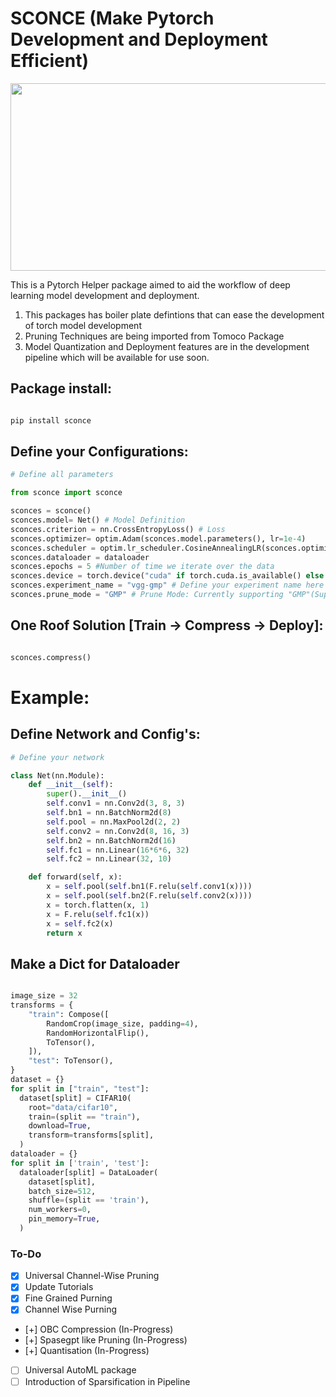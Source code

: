 # SCONCE (Make Pytorch Development and Deployment Efficient)


<p float="left">
  <!-- <img  width="300" height="300" src="images/jenga-original.jpg"  />
  <img width="400" height="300" src="images/jenga-process.gif" /> -->
  <img width="900" height="300" src="images/final.gif" />
</p>

This is a Pytorch Helper package aimed to aid the workflow of deep learning model development and deployment. 


1. This packages has boiler plate defintions that can ease the development of torch model development
2. Pruning Techniques are being imported from Tomoco Package
3. Model Quantization and Deployment features are in the development pipeline which will be available for use soon.
## Package install:

```python

pip install sconce

```

## Define your Configurations:
```python
# Define all parameters 

from sconce import sconce

sconces = sconce()
sconces.model= Net() # Model Definition
sconces.criterion = nn.CrossEntropyLoss() # Loss
sconces.optimizer= optim.Adam(sconces.model.parameters(), lr=1e-4)
sconces.scheduler = optim.lr_scheduler.CosineAnnealingLR(sconces.optimizer, T_max=200)
sconces.dataloader = dataloader
sconces.epochs = 5 #Number of time we iterate over the data
sconces.device = torch.device("cuda" if torch.cuda.is_available() else "cpu")
sconces.experiment_name = "vgg-gmp" # Define your experiment name here
sconces.prune_mode = "GMP" # Prune Mode: Currently supporting "GMP"(Supports Automated Pruning Ratio Detection), "CWP". Future supports for "OBC" and "sparseGPT"

```

## One Roof Solution [Train -> Compress -> Deploy]:
```python

sconces.compress()

```

# Example:

## Define Network and Config's:

```python
# Define your network

class Net(nn.Module):
    def __init__(self):
        super().__init__()
        self.conv1 = nn.Conv2d(3, 8, 3)
        self.bn1 = nn.BatchNorm2d(8)
        self.pool = nn.MaxPool2d(2, 2)
        self.conv2 = nn.Conv2d(8, 16, 3)
        self.bn2 = nn.BatchNorm2d(16)
        self.fc1 = nn.Linear(16*6*6, 32)
        self.fc2 = nn.Linear(32, 10)

    def forward(self, x):
        x = self.pool(self.bn1(F.relu(self.conv1(x))))
        x = self.pool(self.bn2(F.relu(self.conv2(x))))
        x = torch.flatten(x, 1)
        x = F.relu(self.fc1(x))
        x = self.fc2(x)
        return x
```

## Make a Dict for Dataloader

```python

image_size = 32
transforms = {
    "train": Compose([
        RandomCrop(image_size, padding=4),
        RandomHorizontalFlip(),
        ToTensor(),
    ]),
    "test": ToTensor(),
}
dataset = {}
for split in ["train", "test"]:
  dataset[split] = CIFAR10(
    root="data/cifar10",
    train=(split == "train"),
    download=True,
    transform=transforms[split],
  )
dataloader = {}
for split in ['train', 'test']:
  dataloader[split] = DataLoader(
    dataset[split],
    batch_size=512,
    shuffle=(split == 'train'),
    num_workers=0,
    pin_memory=True,
  )
```






### To-Do

- [x] Universal Channel-Wise Pruning
- [x] Update Tutorials
- [X] Fine Grained Purning
- [X] Channel Wise Purning
- [+] OBC Compression (In-Progress)
- [+] Spasegpt like Pruning (In-Progress)
- [+] Quantisation (In-Progress)

- [ ] Universal AutoML package
- [ ] Introduction of Sparsification in Pipeline
